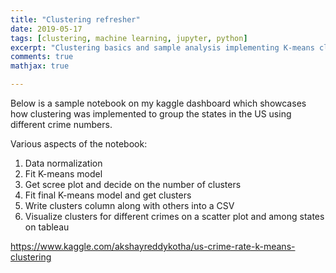 ```yaml
---
title: "Clustering refresher"
date: 2019-05-17
tags: [clustering, machine learning, jupyter, python]
excerpt: "Clustering basics and sample analysis implementing K-means clustering"
comments: true
mathjax: true

---
```


Below is a sample notebook on my kaggle dashboard which showcases how clustering was implemented to group the states in the US using different crime numbers.

Various aspects of the notebook:
1. Data normalization
2. Fit K-means model
3. Get scree plot and decide on the number of clusters
4. Fit final K-means model and get clusters
5. Write clusters column along with others into a CSV
6. Visualize clusters for different crimes on a scatter plot and among states on tableau 

https://www.kaggle.com/akshayreddykotha/us-crime-rate-k-means-clustering
